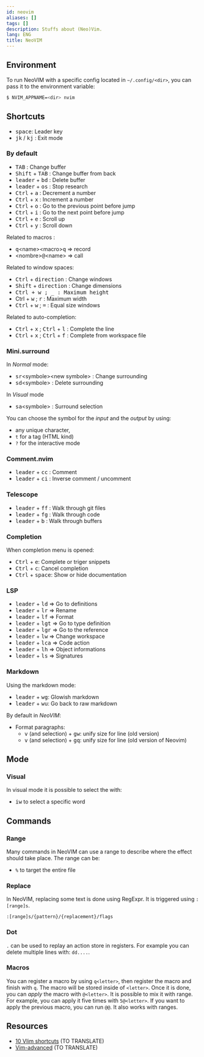 ```yaml
---
id: neovim
aliases: []
tags: []
description: Stuffs about (Neo)Vim.
lang: ENG
title: NeoVIM
---
```


## Environment

To run NeoVIM with a specific config located in `~/.config/<dir>`, you can pass
it to the environment variable:

```sh
$ NVIM_APPNAME=<dir> nvim
```

## Shortcuts

- <kbd>space</kbd>: Leader key
- <kbd>jk</kbd> / <kbd>kj</kbd> : Exit mode

### By default

- <kbd>TAB</kbd> : Change buffer
- <kbd>Shift</kbd> + <kbd>TAB</kbd> : Change buffer from back
- <kbd>leader</kbd> + <kbd>bd</kbd> : Delete buffer
- <kbd>leader</kbd> + <kbd>os</kbd> : Stop research
- <kbd>Ctrl</kbd> + <kbd>a</kbd> : Decrement a number
- <kbd>Ctrl</kbd> + <kbd>x</kbd> : Increment a number
- <kbd>Ctrl</kbd> + <kbd>o</kbd> : Go to the previous point before jump
- <kbd>Ctrl</kbd> + <kbd>i</kbd> : Go to the next point before jump
- <kbd>Ctrl</kbd> + <kbd>e</kbd> : Scroll up
- <kbd>Ctrl</kbd> + <kbd>y</kbd> : Scroll down

Related to macros :

- <kbd>q</kbd>\<name>\<macro><kbd>q</kbd> => record
- \<nombre><kbd>@</kbd>\<name> => call

Related to window spaces:

- <kbd>Ctrl</kbd> + <kbd>direction</kbd> : Change windows
- <kbd>Shift</kbd> + <kbd>direction</kbd> : Change dimensions
- <kbd>Ctrl</kdb> + <kbd>w</kbd> ; <kbd>\_</kbd> : Maximum height
- <kdb>Ctrl</kdb> + <kbd>w</kbd> ; <kbd>r</kbd> : Maximum width
- <kbd>Ctrl</kbd> + <kbd>w</kbd> ; <kbd>=</kbd> : Equal size windows

Related to auto-completion:

- <kbd>Ctrl</kbd> + <kbd>x</kbd> ; <kbd>Ctrl</kbd> + <kbd>l</kbd> : Complete
  the line
- <kbd>Ctrl</kbd> + <kbd>x</kbd> ; <kbd>Ctrl</kbd> + <kbd>f</kbd> : Complete
  from workspace file

### Mini.surround

In _Normal_ mode:

- <kbd>sr</kbd>\<symbole>\<new symbole> : Change surrounding
- <kbd>sd</kbd>\<symbole> : Delete surrounding

In _Visual_ mode

- <kbd>sa</kbd>\<symbole> : Surround selection

You can choose the symbol for the _input_ and the _output_ by using:

- any unique character,
- `t` for a tag (HTML kind)
- `?` for the interactive mode

### Comment.nvim

- <kbd>leader</kbd> + <kbd>cc</kbd> : Comment
- <kbd>leader</kbd> + <kbd>ci</kbd> : Inverse comment / uncomment

### Telescope

- <kbd>leader</kbd> + <kbd>ff</kbd> : Walk through git files
- <kbd>leader</kbd> + <kbd>fg</kbd> : Walk through code
- <kbd>leader</kbd> + <kbd>b</kbd> : Walk through buffers

### Completion

When completion menu is opened:

- <kbd>Ctrl</kbd> + <kbd>e</kbd>: Complete or triger snippets
- <kbd>Ctrl</kbd> + <kbd>c</kbd>: Cancel completion
- <kbd>Ctrl</kbd> + <kbd>space</kbd>: Show or hide documentation

### LSP

- <kbd>leader</kbd> + <kbd>ld</kbd> => Go to definitions
- <kbd>leader</kbd> + <kbd>lr</kbd> => Rename
- <kbd>leader</kbd> + <kbd>lf</kbd> => Format
- <kbd>leader</kbd> + <kbd>lgt</kbd> => Go to type definition
- <kbd>leader</kbd> + <kbd>lgr</kbd> => Go to the reference
- <kbd>leader</kbd> + <kbd>lw</kbd> => Change workspace
- <kbd>leader</kbd> + <kbd>lca</kbd> => Code action
- <kbd>leader</kbd> + <kbd>lh</kbd> => Object informations
- <kbd>leader</kbd> + <kbd>ls</kbd> => Signatures

### Markdown

Using the markdown mode:

- <kbd>leader</kbd> + <kbd>wg</kbd>: Glowish markdown
- <kbd>leader</kbd> + <kbd>wu</kbd>: Go back to raw markdown

By default in _NeoVIM_:

- Format paragraphs:
  - <kbd>v</kbd> (and selection) + <kbd>gw</kbd>: unify size for line (old
    version)
  - <kbd>v</kbd> (and selection) + <kbd>gq</kbd>: unify size for line (old
    version of Neovim)

## Mode

### Visual

In visual mode it is possible to select the with:

- <kbd>iw</kbd> to select a specific word

## Commands

### Range

Many commands in NeoVIM can use a range to describe where the effect should
take place. The range can be:

- `%` to target the entire file

### Replace

In NeoVIM, replacing some text is done using RegExpr. It is triggered using
`:[range]s`.

```
:[range]s/{pattern}/{replacement}/flags
```

### Dot

`.` can be used to replay an action store in registers. For example you can
delete multiple lines with: `dd....`.

### Macros

You can register a macro by using `q<letter>`, then register the macro and
finish with `q`. The macro will be stored inside of `<letter>`. Once it is
done, you can _apply_ the macro with `@<letter>`. It is possible to mix it with
range. For example, you can apply it five times with `5@<letter>`. If you want
to apply the previous macro, you can run `@@`. It also works with ranges.

## Resources

- [10 VIim shortcuts](https://catonmat.net/top-10-vim-shortcuts) (TO TRANSLATE)
- [Vim-advanced](https://thevaluable.dev/vim-advanced/) (TO TRANSLATE)
